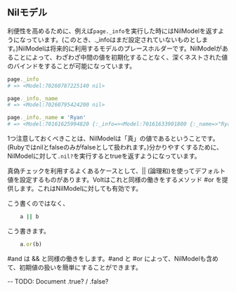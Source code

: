 ## Nilモデル

利便性を高めるために、例えば```page._info```を実行した時にはNilModelを返すようになっています。(このとき、._infoはまだ設定されていないものとします。)NilModelは将来的に利用するモデルのプレースホルダーです。NilModelがあることによって、わざわざ中間の値を初期化することなく、深くネストされた値のバインドをすることが可能になっています。

```ruby
page._info
# => <Model:70260787225140 nil>

page._info._name
# => <Model:70260795424200 nil>

page._info._name = 'Ryan'
# => <Model:70161625994820 {:_info=><Model:70161633901800 {:_name=>"Ryan"}>}>
```

1つ注意しておくべきことは、NilModelは「真」の値であるということです。(Rubyではnilとfalseのみがfalseとして扱われます。)分かりやすくするために、NilModelに対して```.nil?```を実行するとtrueを返すようになっています。

真偽チェックを利用するよくあるケースとして、|| (論理和)を使ってデフォルト値を設定するものがあります。Voltはこれと同様の働きをするメソッド #or を提供します。これはNilModelに対しても有効です。

こう書くのではなく、

```ruby
    a || b
```

こう書きます。

```ruby
    a.or(b)
```

#and は && と同様の働きをします。#and と #or によって、NilModelも含めて、初期値の扱いを簡単にすることができます。

-- TODO: Document .true? / .false?
